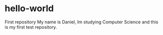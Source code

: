 # hello-world
First repository
My name is Daniel, Im studying Computer Science and this is my first test repository.
